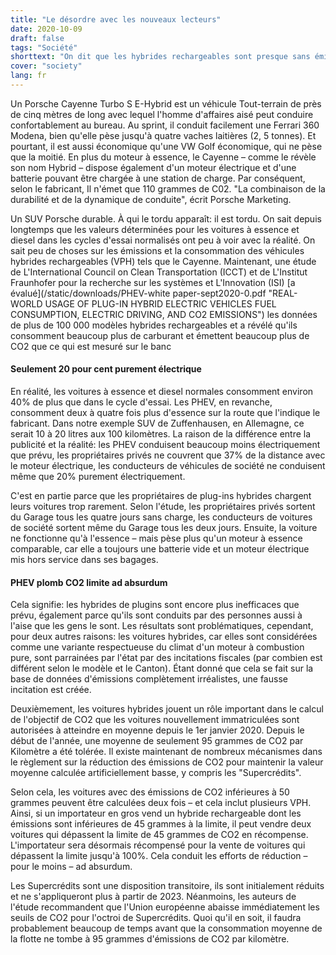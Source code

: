 ```yaml
---
title: "Le désordre avec les nouveaux lecteurs"
date: 2020-10-09
draft: false
tags: "Société"
shorttext: "On dit que les hybrides rechargeables sont presque sans émissions. Maintenant, une étude montre à quel point leur bilan est mauvais."
cover: "society"
lang: fr
---
```


Un Porsche Cayenne Turbo S E-Hybrid est un véhicule Tout-terrain de près de cinq mètres de long avec lequel l'homme d'affaires aisé peut conduire confortablement au bureau. Au sprint, il conduit facilement une Ferrari 360 Modena, bien qu'elle pèse jusqu'à quatre vaches laitières (2, 5 tonnes). Et pourtant, il est aussi économique qu'une VW Golf économique, qui ne pèse que la moitié. En plus du moteur à essence, le Cayenne – comme le révèle son nom Hybrid – dispose également d'un moteur électrique et d'une batterie pouvant être chargée à une station de charge. Par conséquent, selon le fabricant, Il n'émet que 110 grammes de C02. "La combinaison de la durabilité et de la dynamique de conduite", écrit Porsche Marketing.

Un SUV Porsche durable. À qui le tordu apparaît: il est tordu. On sait depuis longtemps que les valeurs déterminées pour les voitures à essence et diesel dans les cycles d'essai normalisés ont peu à voir avec la réalité. On sait peu de choses sur les émissions et la consommation des véhicules hybrides rechargeables (VPH) tels que le Cayenne. Maintenant, une étude de L'International Council on Clean Transportation (ICCT) et de L'Institut Fraunhofer pour la recherche sur les systèmes et L'Innovation (ISI) [a évalué](/static/downloads/PHEV-white paper-sept2020-0.pdf "REAL-WORLD USAGE OF PLUG-IN HYBRID ELECTRIC VEHICLES FUEL CONSUMPTION, ELECTRIC DRIVING, AND CO2 EMISSIONS") les données de plus de 100 000 modèles hybrides rechargeables et a révélé qu'ils consomment beaucoup plus de carburant et émettent beaucoup plus de CO2 que ce qui est mesuré sur le banc

#### Seulement 20 pour cent purement électrique

En réalité, les voitures à essence et diesel normales consomment environ 40% de plus que dans le cycle d'essai. Les PHEV, en revanche, consomment deux à quatre fois plus d'essence sur la route que l'indique le fabricant. Dans notre exemple SUV de Zuffenhausen, en Allemagne, ce serait 10 à 20 litres aux 100 kilomètres. La raison de la différence entre la publicité et la réalité: les PHEV conduisent beaucoup moins électriquement que prévu, les propriétaires privés ne couvrent que 37% de la distance avec le moteur électrique, les conducteurs de véhicules de société ne conduisent même que 20% purement électriquement.

C'est en partie parce que les propriétaires de plug-ins hybrides chargent leurs voitures trop rarement. Selon l'étude, les propriétaires privés sortent du Garage tous les quatre jours sans charge, les conducteurs de voitures de société sortent même du Garage tous les deux jours. Ensuite, la voiture ne fonctionne qu'à l'essence – mais pèse plus qu'un moteur à essence comparable, car elle a toujours une batterie vide et un moteur électrique mis hors service dans ses bagages.

#### PHEV plomb CO2 limite ad absurdum

Cela signifie: les hybrides de plugins sont encore plus inefficaces que prévu, également parce qu'ils sont conduits par des personnes aussi à l'aise que les gens le sont. Les résultats sont problématiques, cependant, pour deux autres raisons: les voitures hybrides, car elles sont considérées comme une variante respectueuse du climat d'un moteur à combustion pure, sont parrainées par l'état par des incitations fiscales (par combien est différent selon le modèle et le Canton). Étant donné que cela se fait sur la base de données d'émissions complètement irréalistes, une fausse incitation est créée.

Deuxièmement, les voitures hybrides jouent un rôle important dans le calcul de l'objectif de CO2 que les voitures nouvellement immatriculées sont autorisées à atteindre en moyenne depuis le 1er janvier 2020.  Depuis le début de l'année, une moyenne de seulement 95 grammes de CO2 par Kilomètre a été tolérée. Il existe maintenant de nombreux mécanismes dans le règlement sur la réduction des émissions de CO2 pour maintenir la valeur moyenne calculée artificiellement basse, y compris les "Supercrédits".

Selon cela, les voitures avec des émissions de CO2 inférieures à 50 grammes peuvent être calculées deux fois – et cela inclut plusieurs VPH. Ainsi, si un importateur en gros vend un hybride rechargeable dont les émissions sont inférieures de 45 grammes à la limite, il peut vendre deux voitures qui dépassent la limite de 45 grammes de CO2 en récompense. L'importateur sera désormais récompensé pour la vente de voitures qui dépassent la limite jusqu'à 100%. Cela conduit les efforts de réduction – pour le moins – ad absurdum.

Les Supercrédits sont une disposition transitoire, ils sont initialement réduits et ne s'appliqueront plus à partir de 2023. Néanmoins, les auteurs de l'étude recommandent que l'Union européenne abaisse immédiatement les seuils de CO2 pour l'octroi de Supercrédits. Quoi qu'il en soit, il faudra probablement beaucoup de temps avant que la consommation moyenne de la flotte ne tombe à 95 grammes d'émissions de CO2 par kilomètre.
